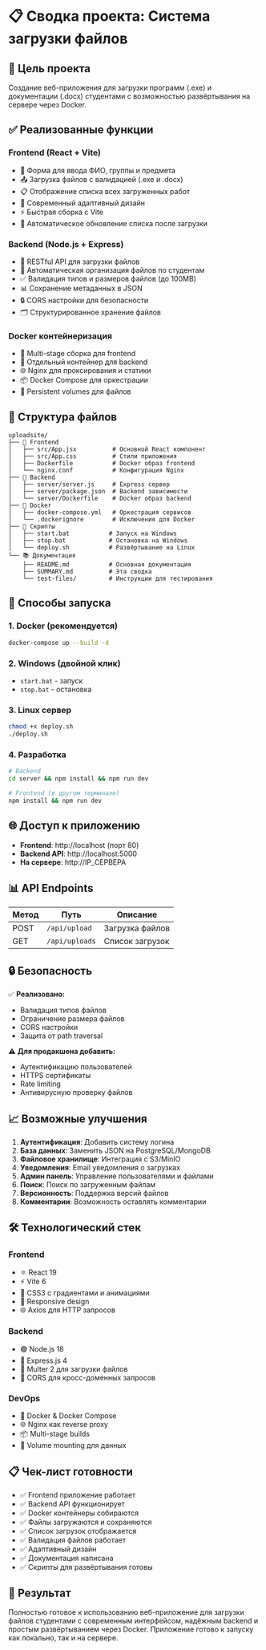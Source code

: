 # 📋 Сводка проекта: Система загрузки файлов

## 🎯 Цель проекта
Создание веб-приложения для загрузки программ (.exe) и документации (.docx) студентами с возможностью развёртывания на сервере через Docker.

## ✅ Реализованные функции

### Frontend (React + Vite)
- 📝 Форма для ввода ФИО, группы и предмета
- 📤 Загрузка файлов с валидацией (.exe и .docx)
- 📋 Отображение списка всех загруженных работ
- 🎨 Современный адаптивный дизайн
- ⚡ Быстрая сборка с Vite
- 🔄 Автоматическое обновление списка после загрузки

### Backend (Node.js + Express)
- 🚀 RESTful API для загрузки файлов
- 📁 Автоматическая организация файлов по студентам
- ✅ Валидация типов и размеров файлов (до 100MB)
- 📊 Сохранение метаданных в JSON
- 🔒 CORS настройки для безопасности
- 🗂️ Структурированное хранение файлов

### Docker контейнеризация
- 🐳 Multi-stage сборка для frontend
- 🔧 Отдельный контейнер для backend
- 🌐 Nginx для проксирования и статики
- 📦 Docker Compose для оркестрации
- 💾 Persistent volumes для файлов

## 📁 Структура файлов

```
uploadsite/
├── 🎨 Frontend
│   ├── src/App.jsx          # Основной React компонент
│   ├── src/App.css          # Стили приложения
│   ├── Dockerfile           # Docker образ frontend
│   └── nginx.conf           # Конфигурация Nginx
├── 🔧 Backend
│   ├── server/server.js     # Express сервер
│   ├── server/package.json  # Backend зависимости
│   └── server/Dockerfile    # Docker образ backend
├── 🐳 Docker
│   ├── docker-compose.yml   # Оркестрация сервисов
│   └── .dockerignore        # Исключения для Docker
├── 📜 Скрипты
│   ├── start.bat           # Запуск на Windows
│   ├── stop.bat            # Остановка на Windows
│   └── deploy.sh           # Развёртывание на Linux
└── 📚 Документация
    ├── README.md           # Основная документация
    ├── SUMMARY.md          # Эта сводка
    └── test-files/         # Инструкции для тестирования
```

## 🚀 Способы запуска

### 1. Docker (рекомендуется)
```bash
docker-compose up --build -d
```

### 2. Windows (двойной клик)
- `start.bat` - запуск
- `stop.bat` - остановка

### 3. Linux сервер
```bash
chmod +x deploy.sh
./deploy.sh
```

### 4. Разработка
```bash
# Backend
cd server && npm install && npm run dev

# Frontend (в другом терминале)
npm install && npm run dev
```

## 🌐 Доступ к приложению

- **Frontend**: http://localhost (порт 80)
- **Backend API**: http://localhost:5000
- **На сервере**: http://IP_СЕРВЕРА

## 📊 API Endpoints

| Метод | Путь | Описание |
|-------|------|----------|
| POST | `/api/upload` | Загрузка файлов |
| GET | `/api/uploads` | Список загрузок |

## 🔒 Безопасность

✅ **Реализовано:**
- Валидация типов файлов
- Ограничение размера файлов
- CORS настройки
- Защита от path traversal

⚠️ **Для продакшена добавить:**
- Аутентификацию пользователей
- HTTPS сертификаты
- Rate limiting
- Антивирусную проверку файлов

## 📈 Возможные улучшения

1. **Аутентификация**: Добавить систему логина
2. **База данных**: Заменить JSON на PostgreSQL/MongoDB
3. **Файловое хранилище**: Интеграция с S3/MinIO
4. **Уведомления**: Email уведомления о загрузках
5. **Админ панель**: Управление пользователями и файлами
6. **Поиск**: Поиск по загруженным файлам
7. **Версионность**: Поддержка версий файлов
8. **Комментарии**: Возможность оставлять комментарии

## 🛠️ Технологический стек

### Frontend
- ⚛️ React 19
- ⚡ Vite 6
- 🎨 CSS3 с градиентами и анимациями
- 📱 Responsive design
- 🌐 Axios для HTTP запросов

### Backend
- 🟢 Node.js 18
- 🚀 Express.js 4
- 📁 Multer 2 для загрузки файлов
- 🔗 CORS для кросс-доменных запросов

### DevOps
- 🐳 Docker & Docker Compose
- 🌐 Nginx как reverse proxy
- 📦 Multi-stage builds
- 💾 Volume mounting для данных

## 📋 Чек-лист готовности

- ✅ Frontend приложение работает
- ✅ Backend API функционирует
- ✅ Docker контейнеры собираются
- ✅ Файлы загружаются и сохраняются
- ✅ Список загрузок отображается
- ✅ Валидация файлов работает
- ✅ Адаптивный дизайн
- ✅ Документация написана
- ✅ Скрипты для развёртывания готовы

## 🎉 Результат

Полностью готовое к использованию веб-приложение для загрузки файлов студентами с современным интерфейсом, надёжным backend и простым развёртыванием через Docker. Приложение готово к запуску как локально, так и на сервере. 